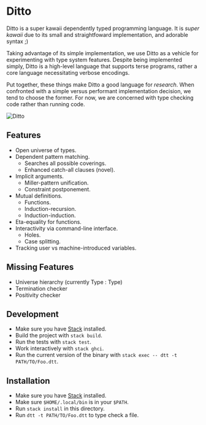 # Ditto

Ditto is a super kawaii dependently typed programming language.
It is _super kawaii_ due to its small and straightfoward
implementation, and adorable syntax ;)

Taking advantage of its simple implementation, we
use Ditto as a vehicle for experimenting with type system features.
Despite being implemented simply, Ditto is a high-level language
that supports terse programs, rather a core language
necessitating verbose encodings.

Put together, these things make Ditto a good language for _research_.
When confronted with a simple versus performant implementation
decision, we tend to choose the former. For now, we are
concerned with type checking code rather than running code.

![Ditto](http://cdn.bulbagarden.net/upload/7/72/Ditty.png)

## Features

* Open universe of types.
* Dependent pattern matching.
  * Searches all possible coverings.
  * Enhanced catch-all clauses (novel).
* Implicit arguments.
  * Miller-pattern unification.
  * Constraint postponement.
* Mutual definitions.
  * Functions.
  * Induction-recursion.
  * Induction-induction.
* Eta-equality for functions.
* Interactivity via command-line interface.
  * Holes.
  * Case splitting.
* Tracking user vs machine-introduced variables.

## Missing Features

* Universe hierarchy (currently Type : Type)
* Termination checker
* Positivity checker

## Development

* Make sure you have [Stack](https://docs.haskellstack.org/en/stable/README/#how-to-install) installed.
* Build the project with `stack build`.
* Run the tests with `stack test`.
* Work interactively with `stack ghci`.
* Run the current version of the binary with `stack exec -- dtt -t PATH/TO/Foo.dtt`.

## Installation

* Make sure you have [Stack](https://docs.haskellstack.org/en/stable/README/#how-to-install) installed.
* Make sure `$HOME/.local/bin` is in your `$PATH`.
* Run `stack install` in this directory.
* Run `dtt -t PATH/TO/Foo.dtt` to type check a file.

